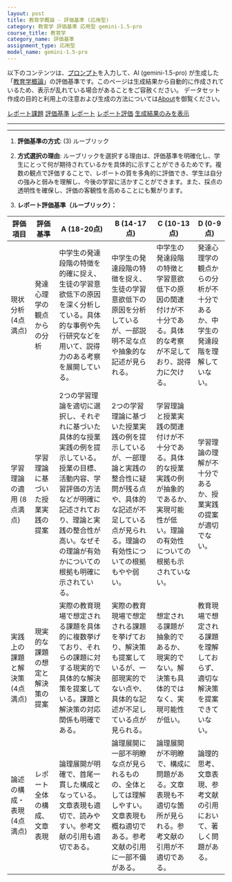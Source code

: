 ```yaml
---
layout: post
title: 教育学概論 - 評価基準 (応用型)
category: 教育学 評価基準 応用型 gemini-1.5-pro
course_title: 教育学
category_name: 評価基準
assignment_type: 応用型
model_name: gemini-1.5-pro
---
```


以下のコンテンツは、[プロンプト](https://github.com/takedatoshiyuki/synthetic_assignments/tree/main/generated/教育学/gemini-1.5-pro/prompt_評価基準-応用型.md)を入力して、AI (gemini-1.5-pro) が生成した「[教育学概論](/contents/教育学/)」の評価基準です。このページは生成結果から自動的に作成されているため、表示が乱れている場合があることをご容赦ください。
データセット作成の目的と利用上の注意および生成の方法については[About](/About)を御覧ください。

[レポート課題](../レポート課題-応用型)
[評価基準](../評価基準-応用型)
[レポート](../レポート-応用型)
[レポート評価](../レポート評価-応用型)
[生成結果のみを表示](https://github.com/takedatoshiyuki/synthetic_assignments/tree/main/generated/教育学/gemini-1.5-pro/評価基準-応用型.md)
  

***
***
  
1. **評価基準の方式**: (3) ルーブリック

2. **方式選択の理由**: ルーブリックを選択する理由は、評価基準を明確化し、学生にとって何が期待されているかを具体的に示すことができるためです。複数の観点で評価することで、レポートの質を多角的に評価でき、学生は自分の強みと弱みを理解し、今後の学習に活かすことができます。また、採点の透明性を確保し、評価の客観性を高めることにも繋がります。

3. **レポート評価基準（ルーブリック）：**

| 評価項目 | 評価基準 |  A (18-20点) | B (14-17点) | C (10-13点) | D (0-9点) |
|---|---|---|---|---|---|
| 現状分析 (4点満点) | 発達心理学の観点からの分析 | 中学生の発達段階の特徴を的確に捉え、生徒の学習意欲低下の原因を深く分析している。具体的な事例や先行研究などを用いて、説得力のある考察を展開している。 | 中学生の発達段階の特徴を捉え、生徒の学習意欲低下の原因を分析しているが、一部説明不足な点や抽象的な記述が見られる。 | 中学生の発達段階の特徴と学習意欲低下の原因の関連付けが不十分である。具体的な考察が不足しており、説得力に欠ける。 | 発達心理学の観点からの分析が不十分であるか、中学生の発達段階を理解していない。 |
| 学習理論の適用 (8点満点) | 学習理論に基づいた授業実践の提案 | 2つの学習理論を適切に選択し、それぞれに基づいた具体的な授業実践の例を提示している。授業の目標、活動内容、学習評価の方法などが明確に記述されており、理論と実践の整合性が高い。なぜその理論が有効かについての根拠も明確に示されている。 | 2つの学習理論に基づいた授業実践の例を提示しているが、一部理論と実践の整合性に疑問が残る点や、具体的な記述が不足している点が見られる。理論の有効性についての根拠もやや弱い。 | 学習理論と授業実践の関連付けが不十分である。具体的な授業実践の例が抽象的であるか、実現可能性が低い。理論の有効性についての根拠も示されていない。 | 学習理論の理解が不十分であるか、授業実践の提案が適切でない。 |
| 実践上の課題と解決策 (4点満点) | 現実的な課題の想定と解決策の提案 | 実際の教育現場で想定される課題を具体的に複数挙げており、それらの課題に対する現実的で具体的な解決策を提案している。課題と解決策の対応関係も明確である。 | 実際の教育現場で想定される課題を挙げており、解決策も提案しているが、一部現実的でない点や、具体的な記述が不足している点が見られる。 | 想定される課題が抽象的であるか、現実的でない。解決策も具体的ではなく、実現可能性が低い。 | 教育現場で想定される課題を理解しておらず、適切な解決策を提案できていない。 |
| 論述の構成・表現 (4点満点) | レポート全体の構成、文章表現 | 論理展開が明確で、首尾一貫した構成となっている。文章表現も適切で、読みやすい。参考文献の引用も適切である。 | 論理展開に一部不明瞭な点が見られるものの、全体としては理解しやすい。文章表現も概ね適切である。参考文献の引用に一部不備がある。 | 論理展開が不明瞭で、構成に問題がある。文章表現も不適切な箇所が見られる。参考文献の引用が不適切である。 | 論理的思考、文章表現、参考文献の引用において、著しく問題がある。 |
